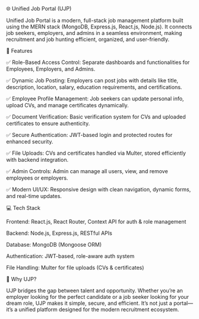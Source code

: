 🌐 Unified Job Portal (UJP)

Unified Job Portal is a modern, full-stack job management platform built using the MERN stack (MongoDB, Express.js, React.js, Node.js). It connects job seekers, employers, and admins in a seamless environment, making recruitment and job hunting efficient, organized, and user-friendly.

🚀 Features

✅ Role-Based Access Control: Separate dashboards and functionalities for Employees, Employers, and Admins.

✅ Dynamic Job Posting: Employers can post jobs with details like title, description, location, salary, education requirements, and certifications.

✅ Employee Profile Management: Job seekers can update personal info, upload CVs, and manage certificates dynamically.

✅ Document Verification: Basic verification system for CVs and uploaded certificates to ensure authenticity.

✅ Secure Authentication: JWT-based login and protected routes for enhanced security.

✅ File Uploads: CVs and certificates handled via Multer, stored efficiently with backend integration.

✅ Admin Controls: Admin can manage all users, view, and remove employees or employers.

✅ Modern UI/UX: Responsive design with clean navigation, dynamic forms, and real-time updates.

💻 Tech Stack

Frontend: React.js, React Router, Context API for auth & role management

Backend: Node.js, Express.js, RESTful APIs

Database: MongoDB (Mongoose ORM)

Authentication: JWT-based, role-aware auth system

File Handling: Multer for file uploads (CVs & certificates)

🌟 Why UJP?

UJP bridges the gap between talent and opportunity. Whether you’re an employer looking for the perfect candidate or a job seeker looking for your dream role, UJP makes it simple, secure, and efficient. It’s not just a portal—it’s a unified platform designed for the modern recruitment ecosystem.
